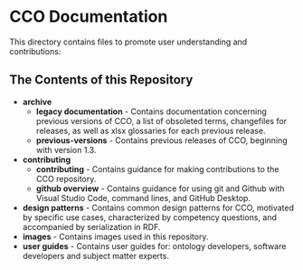 # CCO Documentation

This directory contains files to promote user understanding and contributions:

## The Contents of this Repository

* **archive** 
    * **legacy documentation** - Contains documentation concerning previous versions of CCO, a list of obsoleted terms, changefiles for releases, as well as xlsx glossaries for each previous release. 
    * **previous-versions** - Contains previous releases of CCO, beginning with version 1.3. 
* **contributing** 
    * **contributing** - Contains guidance for making contributions to the CCO repository.
    * **github overview** - Contains guidance for using git and Github with Visual Studio Code, command lines, and GitHub Desktop.
* **design patterns** - Contains common design patterns for CCO, motivated by specific use cases, characterized by competency questions, and accompanied by serialization in RDF.  
* **images** - Contains images used in this repository.
* **user guides** - Contains user guides for: ontology developers, software developers and subject matter experts.

